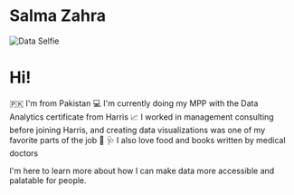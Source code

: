# Salma Zahra

![Data Selfie](https://user-images.githubusercontent.com/102717994/192939557-3dde01c5-7262-4530-8626-ff59a688cb2c.jpeg)

# Hi! 

:pakistan: I'm from Pakistan
:computer: I'm currently doing my MPP with the Data Analytics certificate from Harris
:chart_with_upwards_trend: I worked in management consulting before joining Harris, and creating data visualizations was one of my favorite parts of the job
:stew: :stethoscope: I also love food and books written by medical doctors
 
I'm here to learn more about how I can make data more accessible and palatable for people. 

